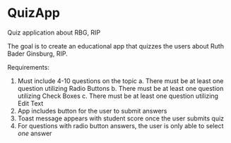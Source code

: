 # QuizApp
Quiz application about RBG, RIP

The goal is to create an educational app that quizzes the users about Ruth Bader Ginsburg, RIP.

Requirements:
1. Must include 4-10 questions on the topic
  a. There must be at least one question utilizing Radio Buttons
  b. There must be at least one question utilizing Check Boxes
  c. There must be at least one question utilizing Edit Text
2. App includes button for the user to submit answers
3. Toast message appears with student score once the user submits quiz
4. For questions with radio button answers, the user is only able to select *one* answer
